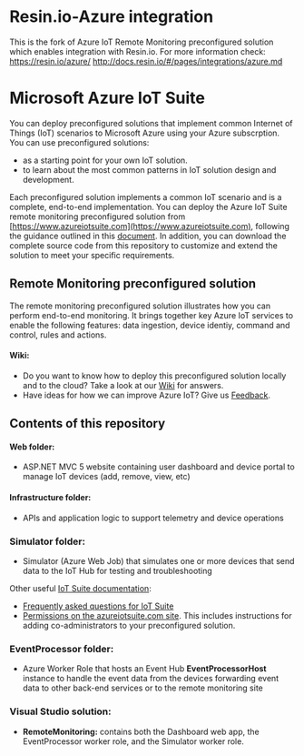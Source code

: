 # Resin.io-Azure integration

This is the fork of Azure IoT Remote Monitoring preconfigured solution which enables integration with Resin.io.
For more information check:
https://resin.io/azure/
http://docs.resin.io/#/pages/integrations/azure.md

# Microsoft Azure IoT Suite
You can deploy preconfigured solutions that implement common Internet of Things (IoT) scenarios to Microsoft Azure using your Azure subscrption. You can use preconfigured solutions:
- as a starting point for your own IoT solution.
- to learn about the most common patterns in IoT solution design and development.

Each preconfigured solution implements a common IoT scenario and is a complete, end-to-end implementation. You can deploy the Azure IoT Suite remote monitoring preconfigured solution from [https://www.azureiotsuite.com](https://www.azureiotsuite.com), following the guidance outlined in this [document](https://azure.microsoft.com/en-us/documentation/articles/iot-suite-getstarted-preconfigured-solutions/). In addition, you can download the complete source code from this repository to customize and extend the solution to meet your specific requirements.

## Remote Monitoring preconfigured solution
The remote monitoring preconfigured solution illustrates how you can perform end-to-end monitoring. It brings together key Azure IoT services to enable the following features: data ingestion, device identiy, command and control, rules and actions.

#### Wiki:
* Do you want to know how to deploy this preconfigured solution locally and to the cloud? Take a look at our [Wiki](https://github.com/Azure/azure-iot-remote-monitoring/wiki) for answers.
* Have ideas for how we can improve Azure IoT? Give us [Feedback](http://feedback.azure.com/forums/321918-azure-iot).

## Contents of this repository
#### Web folder:
  * ASP.NET MVC 5 website containing user dashboard and device portal to manage IoT devices (add, remove, view, etc)

#### Infrastructure folder:
  * APIs and application logic to support telemetry and device operations

### Simulator folder:
  * Simulator (Azure Web Job) that simulates one or more devices that send data to the IoT Hub for testing and troubleshooting

Other useful [IoT Suite documentation](https://azure.microsoft.com/documentation/suites/iot-suite/):
  * [Frequently asked questions for IoT Suite](https://azure.microsoft.com/documentation/articles/iot-suite-faq/)
  * [Permissions on the azureiotsuite.com site](https://azure.microsoft.com/documentation/articles/iot-suite-permissions/). This includes instructions for adding co-administrators to your preconfigured solution.

### EventProcessor folder:
  * Azure Worker Role that hosts an Event Hub **EventProcessorHost** instance to handle the event data from the devices forwarding event data to other back-end services or to the remote monitoring site

### Visual Studio solution:
  * **RemoteMonitoring:** contains both the Dashboard web app, the EventProcessor worker role, and the Simulator worker role.
